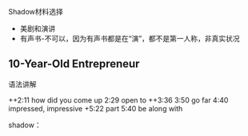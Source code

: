 Shadow材料选择

* 美剧和演讲
* 有声书-不可以，因为有声书都是在“演”，都不是第一人称，非真实状况

## 10-Year-Old Entrepreneur

语法讲解

++2:11 how did you come up
2:29 open to
++3:36
3:50 go far
4:40 impressed, impressive
+5:22  part
5:40 be along with

shadow：